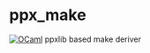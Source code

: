 # ppx_make
[![OCaml](https://github.com/erebuxy/ppx_make/actions/workflows/build.yml/badge.svg?branch=master)](https://github.com/erebuxy/ppx_make/actions/workflows/build.yml)
ppxlib based make deriver
